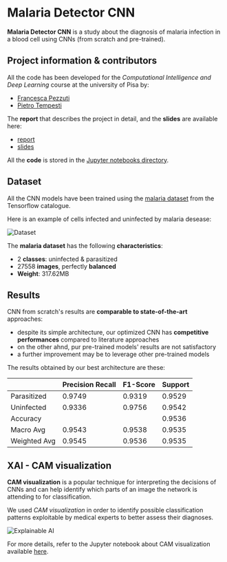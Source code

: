 
# Malaria Detector CNN

**Malaria Detector CNN** is a study about the diagnosis of malaria infection in a blood cell using CNNs (from scratch and pre-trained).

## Project information & contributors

All the code has been developed for the _Computational Intelligence and Deep Learning_ course at the university of Pisa by:
- [Francesca Pezzuti](https://github.com/fpezzuti)
- [Pietro Tempesti](https://github.com/PieTempesti98)

The **report** that describes the project in detail, and the **slides** are available here:
- [report](./report.pdf)
- [slides](./slides.pdf)

All the **code** is stored in the [Jupyter notebooks directory](./jupyter_notebooks/).

## Dataset

All the CNN models have been trained using the [malaria dataset](https://www.tensorflow.org/datasets/catalog/malaria?hl=en) from the Tensorflow catalogue.

Here is an example of cells infected and uninfected by malaria desease:

![Dataset](https://github.com/fpezzuti/MalariaDetector/assets/75533556/219716b2-484a-4832-abac-94baf84f510e)

The **malaria dataset** has the following **characteristics**:
- 2 **classes**: uninfected & parasitized
- 27558 **images**, perfectly **balanced**
- **Weight**: 317.62MB

## Results
CNN from scratch's results are **comparable to state-of-the-art** approaches:
- despite its simple architecture, our optimized CNN has **competitive performances** compared to literature approaches
- on the other ahnd, pur pre-trained models' results are not satisfactory
- a further improvement may be to leverage other pre-trained models

The results obtained by our best architecture are these:

| | Precision Recall | F1-Score | Support |
| --- | --- | --- | --- |
| Parasitized | 0.9749 | 0.9319 | 0.9529 | 2086 |
| Uninfected | 0.9336 | 0.9756 | 0.9542 | 2048 |
| Accuracy | | | 0.9536 | 4134 |
| Macro Avg | 0.9543 | 0.9538 | 0.9535 | 4134 | 
| Weighted Avg | 0.9545 | 0.9536 | 0.9535 | 4134 |

## XAI - CAM visualization
**CAM visualization** is a popular technique for interpreting the decisions of CNNs and can help identify which parts of an
image the network is attending to for classification.

We used _CAM visualization_ in order to identify possible classification patterns exploitable by medical experts to better assess their diagnoses.

![Explainable AI](https://github.com/fpezzuti/MalariaDetector/assets/75533556/b8dd45f0-13b8-4560-9b75-74b9106c8bdb)

For more details, refer to the Jupyter notebook about CAM visualization available [here](./jupyter_notebooks/CAM_visualization.ipynb).
